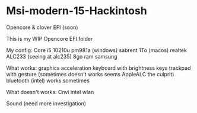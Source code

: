 # Msi-modern-15-Hackintosh
Opencore &amp; clover EFI (soon) 

This is my WIP Opencore EFI folder

My config:
Core i5 10210u
pm981a (windows)
sabrent 1To (macos)
realtek ALC233 (seeing at alc235)
8go ram samsung

What works:
graphics acceleration
keyboard with brightness keys
trackpad with gesture (sometimes doesn't works seems AppleALC the culprit)
bluetooth (intel) works sometimes

What doesn't works:
Cnvi intel wlan

Sound (need more investigation)

